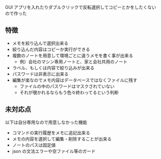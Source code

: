 GUI アプリを入れたりダブルクリックで反転選択してコピーとかをしたくないので作った

## 特徴
+ メモを絞り込んで選択出来る
+ 絞り込んだ内容はコピーか実行ができる
+ 複数のノートを用意して環境ごとに違うメモを書く事が出来る
  + 例）会社のマシン専用ノートと、家と会社共用のノート
+ ラベル、もしくは内容で絞り込みが出来る
+ パスワードは非表示に出来る
+ 編集が楽なのでメモ内容はデータベースではなくファイルに残す
  + ファイルの中のパスワードはマスクされていない
  + それが覗かれるならもう色々終わってるという判断

## 未対応点
以下は自分専用なので用意しなかった機能

+ コマンドの実行履歴をメモに追記出来る
+ メモの内容を選択して編集・削除することが出来る
+ ノートのパスは固定値
+ json の文法エラーや空ファイル等のガード
